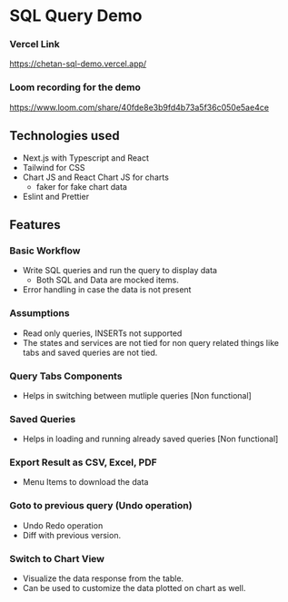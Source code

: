# SQL Query Demo

### Vercel Link

https://chetan-sql-demo.vercel.app/

### Loom recording for the demo

https://www.loom.com/share/40fde8e3b9fd4b73a5f36c050e5ae4ce

## Technologies used

- Next.js with Typescript and React
- Tailwind for CSS
- Chart JS and React Chart JS for charts
  - faker for fake chart data
- Eslint and Prettier

## Features

### Basic Workflow

- Write SQL queries and run the query to display data
  - Both SQL and Data are mocked items.
- Error handling in case the data is not present

### Assumptions

- Read only queries, INSERTs not supported
- The states and services are not tied for non query related things like tabs and saved queries are not tied.

### Query Tabs Components

- Helps in switching between mutliple queries [Non functional]

### Saved Queries

- Helps in loading and running already saved queries [Non functional]

### Export Result as CSV, Excel, PDF

- Menu Items to download the data

### Goto to previous query (Undo operation)

- Undo Redo operation
- Diff with previous version.

### Switch to Chart View

- Visualize the data response from the table.
- Can be used to customize the data plotted on chart as well.
